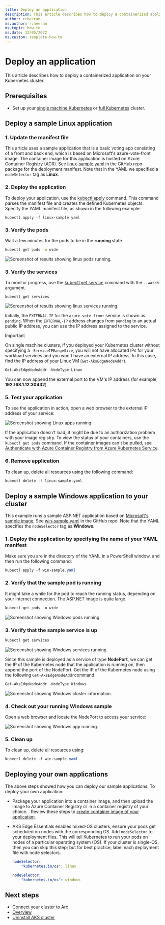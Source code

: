```yaml
---
title: Deploy an application
description: This article describes how to deploy a containerized application to a Kubernetes cluster. 
author: rcheeran
ms.author: rcheeran
ms.topic: how-to
ms.date: 12/05/2022
ms.custom: template-how-to
---
```


# Deploy an application

This article describes how to deploy a containerized application on your Kubernetes cluster.

## Prerequisites

- Set up your [single machine Kubernetes](aks-edge-howto-single-node-deployment.md) or [full Kubernetes](aks-edge-howto-multi-node-deployment.md) cluster.

## Deploy a sample Linux application

### 1. Update the manifest file

This article uses a sample application that is a basic voting app consisting of a front and back end, which is based on Microsoft's azure-vote-front image. The container image for this application is hosted on Azure Container Registry (ACR). See [linux-sample.yaml](https://github.com/Azure/AKS-Edge/blob/main/samples/others/linux-sample.yaml) in the GitHub repo package for the deployment manifest. Note that in the YAML we specified a `nodeSelector` tag as **Linux**.

### 2. Deploy the application

To deploy your application, use the [kubectl apply][kubectl-apply] command. This command parses the manifest file and creates the defined Kubernetes objects. Specify the YAML manifest file, as shown in the following example:

```console
kubectl apply -f linux-sample.yaml
```

### 3. Verify the pods

Wait a few minutes for the pods to be in the **running** state.

```bash
kubectl get pods -o wide
```

![Screenshot of results showing linux pods running.](media/aks-edge/linux-pods-running.png)

### 3. Verify the services

To monitor progress, use the [kubectl get service][kubectl-get] command with the `--watch` argument.

```console
kubectl get services
```

![Screenshot of results showing linux services running.](media/aks-edge/linux-services-running.png)

Initially, the `EXTERNAL-IP` for the `azure-vote-front` service is shown as `pending`. When the `EXTERNAL-IP` address changes from `pending` to an actual public IP address, you can use the IP address assigned to the service.

> [!IMPORTANT]
> On single machine clusters, if you deployed your Kubernetes cluster without specifying a `-ServiceIPRangeSize`, you will not have allocated IPs for your workload services and you won't have an external IP address. In this case, find the IP address of your Linux VM (`Get-AksEdgeNodeAddr`).

```powershell
Get-AksEdgeNodeAddr -NodeType Linux
```

You can now append the external port to the VM's IP address (for example, **192.168.1.12:30432**).

### 5. Test your application

To see the application in action, open a web browser to the external IP address of your service:

![Screenshot showing Linux apps running](./media/aks-edge/linux-app-up.png)

If the application doesn't load, it might be due to an authorization problem with your image registry. To view the status of your containers, use the `kubectl get pods` command. If the container images can't be pulled, see [Authenticate with Azure Container Registry from Azure Kubernetes Service](/azure/aks/cluster-container-registry-integration?bc=/azure/container-registry/breadcrumb/toc.json&toc=/azure/container-registry/toc.json).

### 6. Remove application

To clean up, delete all resources using the following command:

```bash
kubectl delete -f linux-sample.yaml
```

## Deploy a sample Windows application to your cluster

This example runs a sample ASP.NET application based on [Microsoft's sample image](https://hub.docker.com/_/microsoft-dotnet-samples/). See [win-sample.yaml](https://github.com/Azure/AKS-Edge/blob/main/samples/others/win-sample.yaml) in the GitHub repo. Note that the YAML specifies the `nodeSelector` tag as **Windows**.

### 1. Deploy the application by specifying the name of your YAML manifest

Make sure you are in the directory of the YAML in a PowerShell window, and then run the following command:

```powershell
kubectl apply -f win-sample.yaml
```

### 2. Verify that the sample pod is running

It might take a while for the pod to reach the running status, depending on your internet connection. The ASP.NET image is quite large.

```powershell
kubectl get pods -o wide
```

![Screenshot showing Windows pods running.](media/aks-edge/win-pods-running.png)

### 3. Verify that the sample service is up

```powershell
kubectl get services
```

![Screenshot showing Windows services running.](media/aks-edge/win-svc-running.png)

Since this sample is deployed as a service of type **NodePort**, we can get the IP of the Kubernetes node that the application is running on, then append the port of the NodePort. Get the IP of the Kubernetes node using the following `Get-AksEdgeNodeAddr`command

```powershell
Get-AksEdgeNodeAddr -NodeType Windows
```

![Screenshot showing Windows cluster information.](media/aks-edge/win-cluster-info.png)

### 4. Check out your running Windows sample

Open a web browser and locate the NodePort to access your service:

![Screenshot showing Windows app running.](media/aks-edge/win-app-up.png)

### 5. Clean up

To clean up, delete all resources using:

```powershell
kubectl delete -f win-sample.yaml
```

## Deploying your own applications

The above steps showed how you can deploy our sample applications. To deploy your own application:

- Package your application into a container image, and then upload the image to Azure Container Registry or in a container registry of your choice. . Review these steps to [create container image of your application](tutorial-kubernetes-prepare-application.md).
- AKS Edge Essentials enables mixed-OS clusters, ensure your pods get scheduled on nodes with the corresponding OS. Add `nodeSelector` to your deployment files. This will tell Kubernetes to run your pods on nodes of a particular operating system (OS). If your cluster is single-OS, then you can skip this step; but for best practice, label each deployment file with node selectors.

    ```yaml
    nodeSelector:
        "kubernetes.io/os": linux
    ```

    ```yaml
    nodeSelector:
        "kubernetes.io/os": windows
    ```

## Next steps

- [Connect your cluster to Arc](aks-edge-howto-connect-to-arc.md)
- [Overview](aks-edge-overview.md)
- [Uninstall AKS cluster](aks-edge-howto-uninstall.md)

[kubectl-apply]: https://kubernetes.io/docs/reference/generated/kubectl/kubectl-commands#apply
[kubectl-get]: https://kubernetes.io/docs/reference/generated/kubectl/kubectl-commands#get
